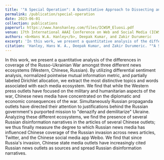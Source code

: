 ```yaml
---
title: '"A Special Operation": A Quantitative Approach to Dissecting and Comparing Different Media Ecoystems’ Coverage of the Russo-Ukrainian War'
permalink: /publication/special-operation
date: 2023-06-01
collection: publications
paperurl: https://www.hanshanley.com/files/ICWSM_Eluosi.pdf
venue: 17th International AAAI Conference on Web and Social Media (ICWSM 2023)
authors: <b>Hans W.A. Hanley</b>, Deepak Kumar, and Zakir Durumeric
excerpt: 'In this work, we present a quantitative analysis of the differences in coverage of the Russo-Ukrainian War amongst three different news ecosystems (Western, Chinese, Russian).'
citation: 'Hanley, Hans W. A., Deepak Kumar, and Zakir Durumeric. ""A Special Operation": A Quantitative Approach to Dissecting and Comparing Different Media Ecoystems’ Coverage of the Russo-Ukrainian War." Proceedings of the International AAAI Conference on Web and Social Media. Vol. 17. 2023.'
---
```

In this work, we present a quantitative analysis of the differences in coverage of the Russo-Ukrainian War amongst three different news ecosystems (Western, Chinese, Russian). By utilizing differential sentiment analysis, normalized pointwise mutual information metric, and partially labeled Dirichlet allocation, we extract the most distinctive topics and words associated with each media ecosystem. We find that while the Western press outlets have focused on the military and humanitarian aspects of the war, Chinese news media have concentrated on the diplomatic and economic consequences of the war. Simultaneously Russian propaganda outlets have directed their attention to justifications behind the Russian government's purported mission to "denazify and demilitarize" Ukraine. Analyzing these different ecosystems, we find the presence of several Russian disinformation narratives in the articles of several Chinese outlets;  we thus finally measure the degree to which Russian news media has influenced Chinese coverage of the Russian invasion across news articles, Twitter, and the Chinese social media app Weibo. We find that since Russia's invasion, Chinese state media outlets have increasingly cited Russian news outlets as sources and spread Russian disinformation narratives.
